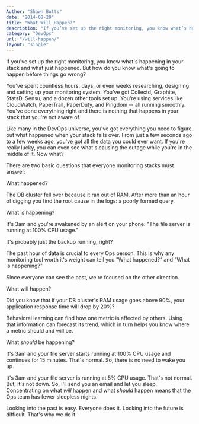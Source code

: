 ```yaml
---
Author: "Shawn Butts"
date: "2014-08-20"
title: "What Will Happen?"
description: "If you’ve set up the right monitoring, you know what’s happening in your stack and what just happened. But how do you know what’s going to happen before things go wrong?"
category: "DevOps"
url: "/will-happen/"
layout: "single"
---
```



If you've set up the right monitoring, you know what's happening in your stack and what just happened. But how do you know what's going to happen before things go wrong?

You've spent countless hours, days, or even weeks researching, designing and setting up your monitoring system.  You've got Collectd, Graphite, StatsD, Sensu, and a dozen other tools set up.  You're using services like CloudWatch, PaperTrail, PaperDuty, and Pingdom -- all running smoothly. You've done everything right and there is nothing that happens in your stack that you're not aware of.

Like many in the DevOps universe, you've got everything you need to figure out what happened when your stack falls over.  From just a few seconds ago to a few weeks ago, you've got all the data you could ever want.  If you're really lucky, you can even see what's causing the outage while you're in the middle of it. Now what?

There are two basic questions that everyone monitoring stacks must answer:

What happened?

The DB cluster fell over because it ran out of RAM.  After more than an hour of digging you find the root cause in the logs: a poorly formed query.

What is happening?

It's 3am and you're awakened by an alert on your phone: "The file server is running at 100% CPU usage."

It's probably just the backup running, right?

The past hour of data is crucial to every Ops person.  This is why any monitoring tool worth it's weight can tell you "What happened?" and "What is happening?"

Since everyone can see the past, we're focused on the other direction.

What will happen?

Did you know that if your DB cluster's RAM usage goes above 90%, your application response time will drop by 20%?

Behavioral learning can find how one metric is affected by others. Using that information can forecast its trend, which in turn helps you know where a metric should and will be.

What *should* be happening?

It's 3am and your file server starts running at 100% CPU usage and continues for 15 minutes. That's normal. So, there is no need to wake you up.

It's 3am and your file server is running at 5% CPU usage. That's not normal. But, it's not down. So, I'll send you an email and let you sleep. Concentrating on what *will* happen and what *should* happen means that the Ops team has fewer sleepless nights.

Looking into the past is easy. Everyone does it. Looking into the future is difficult. That's why we do it.
